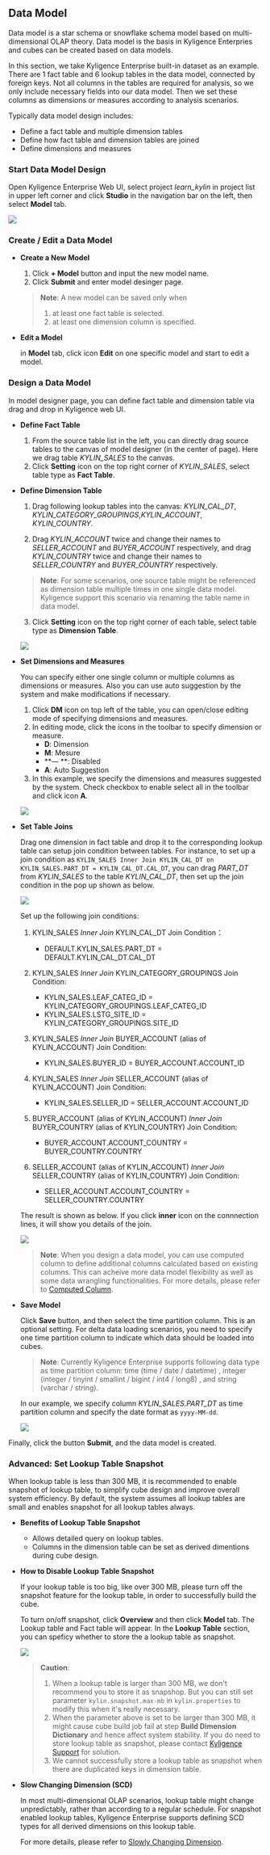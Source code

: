 ## Data Model

Data model is a star schema or snowflake schema model based on multi-dimensional OLAP theory. Data model is the basis in Kyligence Enterpries and cubes can be created based on data models.

In this section, we take Kyligence Enterprise built-in dataset as an example. There are 1 fact table and 6 lookup tables in the data model, connected by foreign keys. Not all columns in the tables are required for analysis, so we only include necessary fields into our data model. Then we set these columns as dimensions or measures according to analysis scenarios. 

Typically data model design includes:

- Define a fact table and multiple dimension tables
- Define how fact table and dimension tables are joined
- Define dimensions and measures



### Start Data Model Design

Open Kyligence Enterprise Web UI, select project *learn_kylin* in project list in upper left corner and click **Studio** in the navigation bar on the left, then select **Model** tab.

![](images/model_design_update_en_1.png)



### Create / Edit a Data Model

- **Create a New Model**

  1. Click **+ Model** button and input the new model name.
  2. Click **Submit** and enter model desinger page.

  > **Note**: A new model can be saved only when
  >
  > 1. at least one fact table is selected.
  > 2. at least one dimension column is specified.

- **Edit a Model**

  in **Model** tab, click icon **Edit** on one specific model and start to edit a model.



### Design a Data Model

In model designer page, you can define fact table and dimension table via drag and drop in Kyligence web UI.

- **Define Fact Table**

  1. From the source table list in the left, you can directly drag source tables to the canvas of model designer (in the center of page). Here we drag  table *KYLIN_SALES*  to the canvas.
  2. Click **Setting** icon on the top right corner of *KYLIN_SALES*, select table type as **Fact Table**.



- **Define Dimension Table**

  1. Drag following lookup tables into the canvas: *KYLIN_CAL_DT*, *KYLIN_CATEGORY_GROUPINGS*,*KYLIN_ACCOUNT*, *KYLIN_COUNTRY*. 

  2. Drag *KYLIN_ACCOUNT* twice and change their names to *SELLER_ACCOUNT* and *BUYER_ACCOUNT* respectively, and drag *KYLIN_COUNTRY* twice and change their names to *SELLER_COUNTRY* and *BUYER_COUNTRY* respectively.

  > **Note**: For some scenarios, one source table might be referenced as dimension table multiple times in one single data model. Kyligence support this scenario via renaming the table name in data model.

  3. Click **Setting** icon on the top right corner of each table, select table type as **Dimension Table**.

  ![](images/model_design_update_en_2.png)



- **Set Dimensions and Measures**

  You can specify either one single column or multiple columns as dimensions or measures. Also you can use auto suggestion by the system and make modifications if necessary. 

  1. Click **DM** icon on top left of the table, you can open/close editing mode of specifying dimensions and measures.
  2. In editing mode, click the icons in the toolbar to specify dimension or measure.
     - **D**: Dimension
     - **M**: Mesure
     - **— **: Disabled
     - **A**: Auto Suggestion
  3. In this example, we specify the dimensions and measures suggested by the system. Check checkbox to enable select all in the toolbar and click icon **A**.

  ![](images/model_design_update_en_3.png)



- **Set Table Joins**

  Drag one dimension in fact table and drop it to the corresponding lookup table can setup join condition between tables. For instance, to set up a join condition as `KYLIN_SALES Inner Join KYLIN_CAL_DT on KYLIN_SALES.PART_DT = KYLIN_CAL_DT.CAL_DT`, you can drag *PART_DT* from *KYLIN_SALES* to the table *KYLIN_CAL_DT*, then set up the join condition in the pop up shown as below.

  ![](images/model_design_update_en_4.png)

  Set up the following join conditions:

  1. KYLIN_SALES *Inner Join* KYLIN\_CAL\_DT 
     Join Condition：
     - DEFAULT.KYLIN\_SALES.PART_DT = DEFAULT.KYLIN\_CAL\_DT.CAL\_DT

  2. KYLIN_SALES *Inner Join* KYLIN\_CATEGORY_GROUPINGS 
     Join Condition: 
     - KYLIN_SALES.LEAF_CATEG_ID = KYLIN\_CATEGORY\_GROUPINGS.LEAF_CATEG_ID
     - KYLIN_SALES.LSTG_SITE_ID = KYLIN\_CATEGORY\_GROUPINGS.SITE_ID 

  3. KYLIN_SALES *Inner Join* BUYER_ACCOUNT (alias of KYLIN_ACCOUNT)
     Join Condition: 
     - KYLIN_SALES.BUYER_ID = BUYER_ACCOUNT.ACCOUNT_ID 

  4. KYLIN_SALES *Inner Join* SELLER_ACCOUNT (alias of KYLIN_ACCOUNT) 
     Join Condition: 
     - KYLIN_SALES.SELLER_ID = SELLER_ACCOUNT.ACCOUNT_ID 

  5. BUYER_ACCOUNT (alias of KYLIN_ACCOUNT) *Inner Join* BUYER_COUNTRY (alias of KYLIN\_COUNTRY) 
     Join Condition: 
     - BUYER_ACCOUNT.ACCOUNT_COUNTRY = BUYER_COUNTRY.COUNTRY 

  6. SELLER_ACCOUNT (alias of KYLIN_ACCOUNT) *Inner Join* SELLER_COUNTRY (alias of KYLIN\_COUNTRY)
     Join Condition: 
     - SELLER_ACCOUNT.ACCOUNT_COUNTRY = SELLER_COUNTRY.COUNTRY

  The result is shown as below. If you click **inner** icon on the connnection lines, it will show you details of the join.

  ![](images/model_design_update_en_5.png)

  > **Note**: When you design a data model, you can use computed column to define additional columns calculated based on existing columns. This can acheive more data model flexibility as well as some data wrangling functionalities.  For more details, please refer to [Computed Column](../model/computed_column/README.en.md).



- **Save Model**

  Click **Save** button, and then select the time partition column. This is an optional setting. For delta data loading scenarios, you need to specify one time partition column to indicate which data should be loaded into cubes. 

  > **Note**: Currently Kyligence Enterprise supports following data type as time partition column: time (time / date / datetime) , integer (integer / tinyint / smallint / bigint / int4 / long8) , and string (varchar / string).

  In our example, we specify column *KYLIN_SALES.PART_DT* as time partition column and specify the date format as `yyyy-MM-dd`.

  ![](images/model_design_update_en_7.png)

Finally, click the button **Submit**, and the data model is created.



### Advanced: Set Lookup Table Snapshot

When lookup table is less than 300 MB, it is recommended to enable snapshot of lookup table, to simplify cube design and improve overall system efficiency. By default, the system assumes all lookup tables are small and enables snapshot for all lookup tables always.

- **Benefits of Lookup Table Snapshot**
  - Allows detailed query on lookup tables.
  - Columns in the dimension table can be set as derived dimentions during cube design.



- **How to Disable Lookup Table Snapshot**

  If your lookup table is too big, like over 300 MB, please turn off the snapshot feature for the lookup table, in order to successfully build the cube.

  To turn on/off snapshot, click **Overview** and then click **Model** tab. The Lookup table and Fact table will appear. In the **Lookup Table** section, you can speficy whether to store the a lookup table as snapshot.

  ![](images/model_design_update_en_6.png)

  > **Caution**:
  >
  > 1. When a lookup table is larger than 300 MB, we don't recommend you to store it as snapshop. But you can still set parameter `kylin.snapshot.max-mb` in `kylin.properties` to modify this when it's really necessary.
  > 2. When the parameter above is set to be larger than 300 MB, it might cause cube build job fail at step **Build Dimension Dictionary** and hence affect system stability. If you do need to store lookup table as snapshot, please contact [Kyligence Support](http://docs.kyligence.io/books/v3.1/en/introduction/get_support.en.html) for solution.
  > 3. We cannot successfully store a lookup table as snapshot when there are duplicated keys in dimension table.



- **Slow Changing Dimension (SCD)**

  In most multi-dimensional OLAP scenarios, lookup table might change unpredictably, rather than according to a regular schedule. For snapshot enabled lookup tables, Kyligence Enterprise supports defining SCD types for all derived dimensions on this lookup table.

  For more details, please refer to [Slowly Changing Dimension](data_modeling_SCD.en.md).


